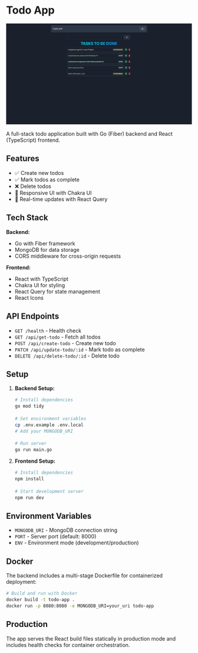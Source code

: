 # Todo App


![Todo App Screenshot](./assets/image.png)

A full-stack todo application built with Go (Fiber) backend and React (TypeScript) frontend.

## Features

- ✅ Create new todos
- ✅ Mark todos as complete
- ❌ Delete todos
- 📱 Responsive UI with Chakra UI
- 🔄 Real-time updates with React Query

## Tech Stack

**Backend:**
- Go with Fiber framework
- MongoDB for data storage
- CORS middleware for cross-origin requests

**Frontend:**
- React with TypeScript
- Chakra UI for styling
- React Query for state management
- React Icons

## API Endpoints

- `GET /health` - Health check
- `GET /api/get-todo` - Fetch all todos
- `POST /api/create-todo` - Create new todo
- `PATCH /api/update-todo/:id` - Mark todo as complete
- `DELETE /api/delete-todo/:id` - Delete todo

## Setup

1. **Backend Setup:**
   ```bash
   # Install dependencies
   go mod tidy
   
   # Set environment variables
   cp .env.example .env.local
   # Add your MONGODB_URI
   
   # Run server
   go run main.go
   ```

2. **Frontend Setup:**
   ```bash
   # Install dependencies
   npm install
   
   # Start development server
   npm run dev
   ```

## Environment Variables

- `MONGODB_URI` - MongoDB connection string
- `PORT` - Server port (default: 8000)
- `ENV` - Environment mode (development/production)

## Docker

The backend includes a multi-stage Dockerfile for containerized deployment:

```bash
# Build and run with Docker
docker build -t todo-app .
docker run -p 8080:8080 -e MONGODB_URI=your_uri todo-app
```

## Production

The app serves the React build files statically in production mode and includes health checks for container orchestration.